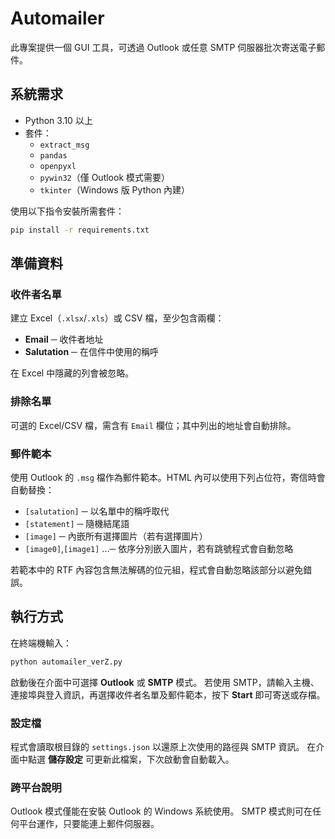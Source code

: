 # Automailer

此專案提供一個 GUI 工具，可透過 Outlook 或任意 SMTP 伺服器批次寄送電子郵件。

## 系統需求
- Python 3.10 以上
- 套件：
  - `extract_msg`
  - `pandas`
  - `openpyxl`
  - `pywin32`（僅 Outlook 模式需要）
  - `tkinter`（Windows 版 Python 內建）

使用以下指令安裝所需套件：

```bash
pip install -r requirements.txt
```

## 準備資料
### 收件者名單
建立 Excel（`.xlsx`/`.xls`）或 CSV 檔，至少包含兩欄：

- **Email** ─ 收件者地址
- **Salutation** ─ 在信件中使用的稱呼

在 Excel 中隱藏的列會被忽略。

### 排除名單
可選的 Excel/CSV 檔，需含有 `Email` 欄位；其中列出的地址會自動排除。

### 郵件範本
使用 Outlook 的 `.msg` 檔作為郵件範本。HTML 內可以使用下列占位符，寄信時會自動替換：

- `[salutation]` ─ 以名單中的稱呼取代
- `[statement]` ─ 隨機結尾語
- `[image]` ─ 內嵌所有選擇圖片（若有選擇圖片）
- `[image0]`,`[image1]` ...─ 依序分別嵌入圖片，若有跳號程式會自動忽略

若範本中的 RTF 內容包含無法解碼的位元組，程式會自動忽略該部分以避免錯誤。

## 執行方式
在終端機輸入：

```bash
python automailer_verZ.py
```

啟動後在介面中可選擇 **Outlook** 或 **SMTP** 模式。
若使用 SMTP，請輸入主機、連接埠與登入資訊，再選擇收件者名單及郵件範本，按下 **Start** 即可寄送或存檔。

### 設定檔
程式會讀取根目錄的 `settings.json` 以還原上次使用的路徑與 SMTP 資訊。
在介面中點選 **儲存設定** 可更新此檔案，下次啟動會自動載入。

### 跨平台說明
Outlook 模式僅能在安裝 Outlook 的 Windows 系統使用。
SMTP 模式則可在任何平台運作，只要能連上郵件伺服器。
